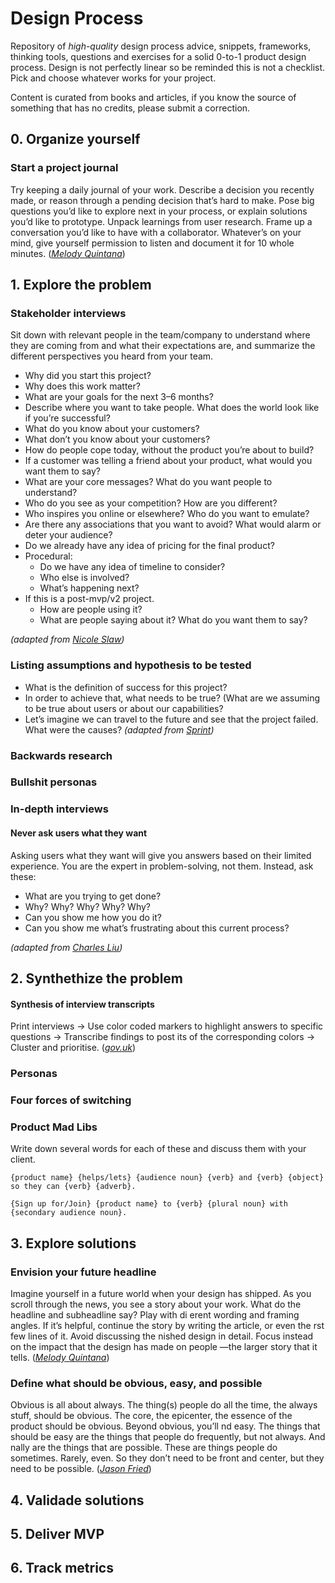 # Design Process

Repository of *high-quality* design process advice, snippets, frameworks, thinking tools, questions and exercises for a solid 0-to-1 product design process. Design is not perfectly linear so be reminded this is not a checklist. Pick and choose whatever works for your project.

Content is curated from books and articles, if you know the source of something that has no credits, please submit a correction.

## 0. Organize yourself
### Start a project journal 

Try keeping a daily journal of your work. Describe a decision you recently made, or reason through a pending decision that’s hard to make. Pose big questions you’d like to explore next in your process, or explain solutions you’d like to prototype. Unpack learnings from user research. Frame up a conversation you’d like to have with a collaborator. Whatever’s on your mind, give yourself permission to listen and document it for 10 whole minutes. (*[Melody Quintana](https://medium.com/dropbox-design/designers-who-play-with-words-2ea8a7afb9bb)*)

## 1. Explore the problem

### Stakeholder interviews
Sit down with relevant people in the team/company to understand where they are coming from and what their expectations are, and summarize the different perspectives you heard from your team.

* Why did you start this project?
* Why does this work matter?
* What are your goals for the next 3–6 months?
* Describe where you want to take people. What does the world look like if you’re successful?
* What do you know about your customers? 
* What don’t you know about your customers?
* How do people cope today, without the product you’re about to build?
* If a customer was telling a friend about your product, what would you want them to say?
* What are your core messages? What do you want people to understand?
* Who do you see as your competition? How are you different?
* Who inspires you online or elsewhere? Who do you want to emulate?
* Are there any associations that you want to avoid? What would alarm or deter your audience?
* Do we already have any idea of pricing for the final product?
* Procedural:
    * Do we have any idea of timeline to consider?
    * Who else is involved?
    * What’s happening next?
* If this is a post-mvp/v2 project.
    * How are people using it?
    * What are people saying about it? What do you want them to say?

*(adapted from [Nicole Slaw](https://gist.github.com/nicoleslaw/2155621))*

### Listing assumptions and hypothesis to be tested
* What is the definition of success for this project?
* In order to achieve that, what needs to be true? (What are we assuming to be true about users or about our capabilities?
* Let’s imagine we can travel to the future and see that the project failed. What were the causes?
*(adapted from [Sprint](https://www.thesprintbook.com/))*


### Backwards research
### Bullshit personas
### In-depth interviews
#### Never ask users what they want
Asking users what they want will give you answers based on their limited experience. You are the expert in problem-solving, not them. Instead, ask these:

- What are you trying to get done?
- Why? Why? Why? Why? Why?
- Can you show me how you do it?
- Can you show me what’s frustrating about this current process?

*(adapted from [Charles Liu](https://medium.com/user-research/never-ask-what-they-want-3-better-questions-to-ask-in-user-interviews-aeddd2a2101e))*



## 2. Synthethize the problem

#### Synthesis of interview transcripts 
Print interviews -> Use color coded markers to highlight answers to specific questions -> Transcribe findings to post its of the corresponding colors -> Cluster and prioritise.
(*[gov.uk](https://userresearch.blog.gov.uk/2017/12/20/how-we-did-a-large-scale-group-analysis-of-user-research-data/)*)

### Personas

### Four forces of switching

### Product Mad Libs
Write down several words for each of these and discuss them with your client.

```{product name} {helps/lets} {audience noun} {verb} and {verb} {object} so they can {verb} {adverb}.```

```{Sign up for/Join} {product name} to {verb} {plural noun} with {secondary audience noun}.```

## 3. Explore solutions

### Envision your future headline
Imagine yourself in a future world when your design has shipped. As you scroll through the news, you see a story about your work. What do the headline and subheadline say? Play with di erent wording and framing angles. If it’s helpful, continue the story by writing the article, or even the  rst few lines of it. Avoid discussing the  nished design in detail. Focus instead on the impact that the design has made on people —the larger story that it tells. (*[Melody Quintana](https://medium.com/dropbox-design/designers-who-play-with-words-2ea8a7afb9bb)*)

### Define what should be obvious, easy, and possible
Obvious is all about always. The thing(s) people do all the time, the always stuff, should be obvious. The core, the epicenter, the essence of the product should be obvious.
Beyond obvious, you’ll  nd easy. The things that should be easy are the things that people do frequently, but not always. And  nally are the things that are possible. These are things people do sometimes. Rarely, even. So they don’t need to be front and center, but they need to be possible.
(*[Jason Fried](https://signalvnoise.com/posts/3047-the-obvious-the-easy-and-the-possible)*)

## 4. Validade solutions

## 5. Deliver MVP

## 6. Track metrics
